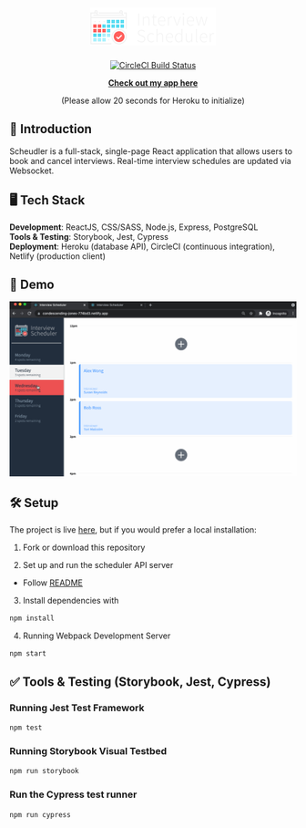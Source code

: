 <div align="center">
<h1>
<a href="https://ruowent-interview-scheduler.netlify.app/">
<img src="public/images/logo.png" alt="Interview Scheduler" />
<a>
</h1>

[![CircleCI Build Status](https://circleci.com/gh/ruowent/scheduler.svg?style=shield)](https://circleci.com/gh/ruowent/scheduler)

<b><a href="https://ruowent-interview-scheduler.netlify.app/" target="_blank">
   Check out my app here
</a></b>
<p>(Please allow 20 seconds for Heroku to initialize)</p>
</div>

## 📖 Introduction

Scheudler is a full-stack, single-page React application that allows users to book and cancel interviews. Real-time interview schedules are updated via Websocket.

## 🖥 Tech Stack
<b>Development</b>: ReactJS, CSS/SASS, Node.js, Express, PostgreSQL<br />
<b>Tools & Testing</b>: Storybook, Jest, Cypress<br />
<b>Deployment</b>: Heroku (database API), CircleCI (continuous integration), Netlify (production client)

## 🎥 Demo
![Book/Edit/Delete Appoinement](https://github.com/ruowent/scheduler/blob/master/public/images/scheduler.gif?raw=true)

## 🛠 Setup
The project is live [here](https://ruowent-interview-scheduler.netlify.app/), but if you would prefer a local installation:

1. Fork or download this repository

2. Set up and run the scheduler API server

- Follow [README](https://github.com/ruowent/scheduler-api)

3. Install dependencies with 

```sh
npm install
```

4. Running Webpack Development Server

```sh
npm start
```
## ✅ Tools & Testing (Storybook, Jest, Cypress)

### Running Jest Test Framework

```sh
npm test
```

### Running Storybook Visual Testbed

```sh
npm run storybook
```
### Run the Cypress test runner
```sh
npm run cypress
```